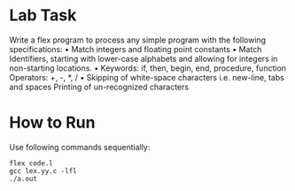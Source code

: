 # Lab Task
Write a flex program to process any simple program with the following specifications: 
• Match integers and floating point constants 
• Match  Identifiers,  starting  with  lower-case  alphabets  and  allowing  for integers in non-starting locations. 
• Keywords: if, then, begin, end, procedure, function 
Operators: +, -, *, / 
• Skipping  of  white-space  characters  i.e.  new-line,  tabs  and  spaces 
Printing of un-recognized characters 

# How to Run
Use following commands sequentially:
```shell
flex code.l
gcc lex.yy.c -lfl
./a.out
```

